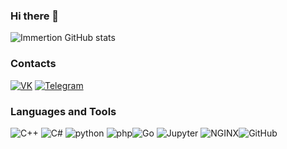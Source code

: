 ### Hi there 👋

![Immertion GitHub stats](https://github-readme-stats.vercel.app/api?username=Immertion&show_icons=true&theme=radical)


### Contacts
[![VK](https://img.shields.io/badge/-VK-4169E1?style=for-the-badge&logo=vk)](https://vk.com/matveyrosh) [![Telegram](https://img.shields.io/badge/-telegram-1E90FF?style=for-the-badge&logo=telegram)](http://t.me/Mepxt4)

### Languages and Tools
![C++](https://img.shields.io/badge/-C++-1E90FF?style=for-the-badge&logo=C%2b%2b) ![C#](https://img.shields.io/badge/-C%23-4B0082?style=for-the-badge&logo=c-sharp) ![python](https://img.shields.io/badge/-python-FFFF00?style=for-the-badge&logo=python) ![php](https://img.shields.io/badge/-php-4682B4?style=for-the-badge&logo=php)![Go](https://img.shields.io/static/v1?style=for-the-badge&message=Go&color=00ADD8&logo=Go&logoColor=FFFFFF&label=)
![Jupyter](https://img.shields.io/static/v1?style=for-the-badge&message=Jupyter&color=F37626&logo=Jupyter&logoColor=FFFFFF&label=)
![NGINX](https://img.shields.io/static/v1?style=for-the-badge&message=NGINX&color=009639&logo=NGINX&logoColor=FFFFFF&label=)![GitHub](https://img.shields.io/static/v1?style=for-the-badge&message=GitHub&color=181717&logo=GitHub&logoColor=FFFFFF&label=)
